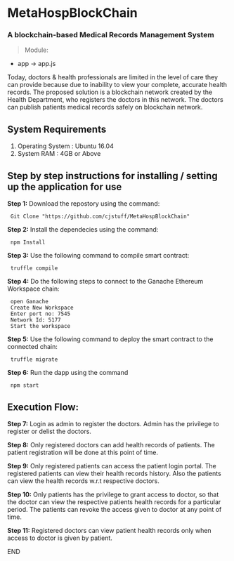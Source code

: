 # MetaHospBlockChain

### A blockchain-based Medical Records Management System

> Module: 
* app -> app.js

Today, doctors & health professionals are limited in the level of care they can provide because due to inability to view your complete, accurate health records. The proposed solution is a blockchain network created by the Health Department, who registers the doctors in this network. The doctors can publish patients medical records safely on blockchain network.


## System Requirements

1. Operating System : Ubuntu 16.04
2. System RAM : 4GB or Above

## Step by step instructions for installing / setting up the application for use

**Step 1:** Download the repostory using the command:  
```
 Git Clone "https://github.com/cjstuff/MetaHospBlockChain"
 ```
**Step 2:** Install the dependecies using the command: 
```
 npm Install  
 ```
**Step 3:** Use the following command to compile smart contract:  
```
 truffle compile  
 ```
**Step 4:** Do the following steps to connect to the Ganache Ethereum Workspace chain:  
```
 open Ganache
 Create New Workspace
 Enter port no: 7545
 Network Id: 5177
 Start the workspace
```
**Step 5:** Use the following command to deploy the smart contract to the connected chain: 
```
 truffle migrate  
 ```
**Step 6:** Run the dapp using the command  
```
 npm start  
```
## Execution Flow:

**Step 7:** Login as admin to register the doctors. Admin has the privilege to register or delist the doctors.

**Step 8:** Only registered doctors can add health records of patients. The patient registration will be done at this point of time.

**Step 9:** Only registered patients can access the patient login portal. The registered patients can view their health records history. Also the patients can view the health records w.r.t respective doctors.

**Step 10:** Only patients has the privilege to grant access to doctor, so that the doctor can view the respective patients health records for a particular period. The patients can revoke the access given to doctor at any point of time.

**Step 11:** Registered doctors can view patient health records only when access to doctor is given by patient.

END
